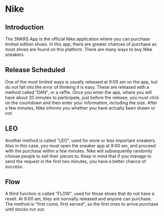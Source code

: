 # Nike
## Introduction
The SNKRS App is the official Nike application where you can purchase limited edition shoes. In this app, there are greater chances of purchase as most shoes are found on this platform. There are many ways to buy Nike sneakers.
## Release Scheduled
One of the most limited ways is usually released at 9:00 am on the app, but do not fall into the error of thinking it is easy. These are released with a method called "DAN", or a raffle. Once you enter the app, where you will have about 20 minutes to participate, just before the release, you must click on the countdown and then enter your information, including the size. After a few minutes, Nike informs you whether you have actually been drawn or not.
## LEO
Another method is called "LEO", used for more or less important sneakers. Also in this case, you must open the sneaker app at 9:00 am, and proceed with the purchase within a few minutes. Nike will subsequently randomly choose people to sell their pieces to. Keep in mind that if you manage to send the request in the first two minutes, you have a better chance of success.
## Flow
A third function is called "FLOW", used for those shoes that do not have a resell. At 9:00 am, they are normally released and anyone can purchase. The method is "first come, first served", so the first ones to arrive purchase until stocks run out.